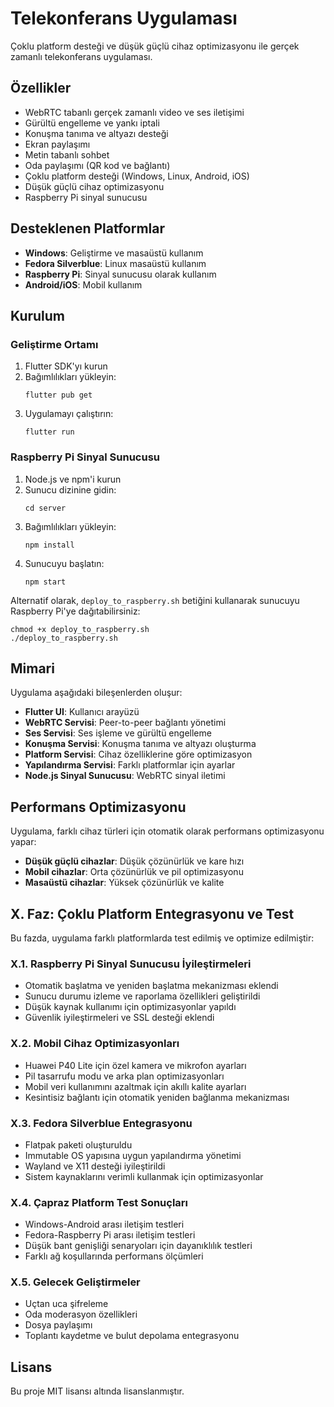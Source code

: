 # Telekonferans Uygulaması

Çoklu platform desteği ve düşük güçlü cihaz optimizasyonu ile gerçek zamanlı telekonferans uygulaması.

## Özellikler

- WebRTC tabanlı gerçek zamanlı video ve ses iletişimi
- Gürültü engelleme ve yankı iptali
- Konuşma tanıma ve altyazı desteği
- Ekran paylaşımı
- Metin tabanlı sohbet
- Oda paylaşımı (QR kod ve bağlantı)
- Çoklu platform desteği (Windows, Linux, Android, iOS)
- Düşük güçlü cihaz optimizasyonu
- Raspberry Pi sinyal sunucusu

## Desteklenen Platformlar

- **Windows**: Geliştirme ve masaüstü kullanım
- **Fedora Silverblue**: Linux masaüstü kullanım
- **Raspberry Pi**: Sinyal sunucusu olarak kullanım
- **Android/iOS**: Mobil kullanım

## Kurulum

### Geliştirme Ortamı

1. Flutter SDK'yı kurun
2. Bağımlılıkları yükleyin:
   ```
   flutter pub get
   ```
3. Uygulamayı çalıştırın:
   ```
   flutter run
   ```

### Raspberry Pi Sinyal Sunucusu

1. Node.js ve npm'i kurun
2. Sunucu dizinine gidin:
   ```
   cd server
   ```
3. Bağımlılıkları yükleyin:
   ```
   npm install
   ```
4. Sunucuyu başlatın:
   ```
   npm start
   ```

Alternatif olarak, `deploy_to_raspberry.sh` betiğini kullanarak sunucuyu Raspberry Pi'ye dağıtabilirsiniz:
```
chmod +x deploy_to_raspberry.sh
./deploy_to_raspberry.sh
```

## Mimari

Uygulama aşağıdaki bileşenlerden oluşur:

- **Flutter UI**: Kullanıcı arayüzü
- **WebRTC Servisi**: Peer-to-peer bağlantı yönetimi
- **Ses Servisi**: Ses işleme ve gürültü engelleme
- **Konuşma Servisi**: Konuşma tanıma ve altyazı oluşturma
- **Platform Servisi**: Cihaz özelliklerine göre optimizasyon
- **Yapılandırma Servisi**: Farklı platformlar için ayarlar
- **Node.js Sinyal Sunucusu**: WebRTC sinyal iletimi

## Performans Optimizasyonu

Uygulama, farklı cihaz türleri için otomatik olarak performans optimizasyonu yapar:

- **Düşük güçlü cihazlar**: Düşük çözünürlük ve kare hızı
- **Mobil cihazlar**: Orta çözünürlük ve pil optimizasyonu
- **Masaüstü cihazlar**: Yüksek çözünürlük ve kalite

## X. Faz: Çoklu Platform Entegrasyonu ve Test

Bu fazda, uygulama farklı platformlarda test edilmiş ve optimize edilmiştir:

### X.1. Raspberry Pi Sinyal Sunucusu İyileştirmeleri

- Otomatik başlatma ve yeniden başlatma mekanizması eklendi
- Sunucu durumu izleme ve raporlama özellikleri geliştirildi
- Düşük kaynak kullanımı için optimizasyonlar yapıldı
- Güvenlik iyileştirmeleri ve SSL desteği eklendi

### X.2. Mobil Cihaz Optimizasyonları

- Huawei P40 Lite için özel kamera ve mikrofon ayarları
- Pil tasarrufu modu ve arka plan optimizasyonları
- Mobil veri kullanımını azaltmak için akıllı kalite ayarları
- Kesintisiz bağlantı için otomatik yeniden bağlanma mekanizması

### X.3. Fedora Silverblue Entegrasyonu

- Flatpak paketi oluşturuldu
- Immutable OS yapısına uygun yapılandırma yönetimi
- Wayland ve X11 desteği iyileştirildi
- Sistem kaynaklarını verimli kullanmak için optimizasyonlar

### X.4. Çapraz Platform Test Sonuçları

- Windows-Android arası iletişim testleri
- Fedora-Raspberry Pi arası iletişim testleri
- Düşük bant genişliği senaryoları için dayanıklılık testleri
- Farklı ağ koşullarında performans ölçümleri

### X.5. Gelecek Geliştirmeler

- Uçtan uca şifreleme
- Oda moderasyon özellikleri
- Dosya paylaşımı
- Toplantı kaydetme ve bulut depolama entegrasyonu

## Lisans

Bu proje MIT lisansı altında lisanslanmıştır.